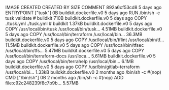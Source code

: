 IMAGE               CREATED             CREATED BY                                      SIZE                COMMENT
892a6cf53cd8        5 days ago          ENTRYPOINT ["tusk"]                             0B                  buildkit.dockerfile.v0
<missing>           5 days ago          RUN /bin/sh -c tusk validate # buildkit         710B                buildkit.dockerfile.v0
<missing>           5 days ago          COPY ./tusk.yml ./tusk.yml # buildkit           1.37kB              buildkit.dockerfile.v0
<missing>           5 days ago          COPY /usr/local/bin/tusk /usr/local/bin/tusk…   4.51MB              buildkit.dockerfile.v0
<missing>           5 days ago          COPY /usr/local/bin/terraform /usr/local/bin…   36.3MB              buildkit.dockerfile.v0
<missing>           5 days ago          COPY /usr/local/bin/tflint /usr/local/bin/tf…   11.5MB              buildkit.dockerfile.v0
<missing>           5 days ago          COPY /usr/local/bin/tfsec /usr/local/bin/tfs…   5.47MB              buildkit.dockerfile.v0
<missing>           5 days ago          COPY /usr/local/bin/terraform-docs /usr/loca…   5.61MB              buildkit.dockerfile.v0
<missing>           5 days ago          COPY /usr/local/bin/terrahelp /usr/local/bin…   6.1MB               buildkit.dockerfile.v0
<missing>           5 days ago          COPY /usr/bin/gitlab-terraform /usr/local/bi…   1.33kB              buildkit.dockerfile.v0
<missing>           2 months ago        /bin/sh -c #(nop)  CMD ["/bin/sh"]              0B
<missing>           2 months ago        /bin/sh -c #(nop) ADD file:c92c248239f8c7b9b…   5.57MB
